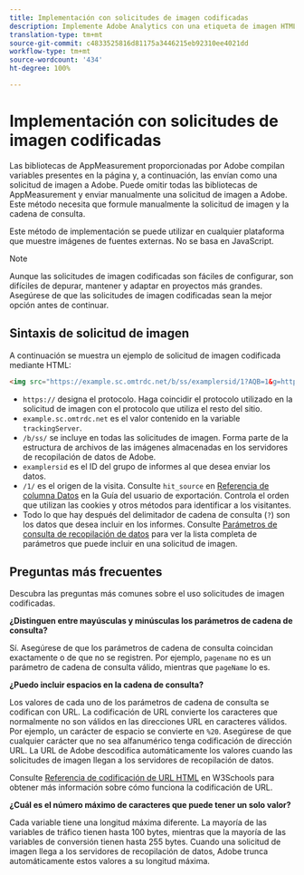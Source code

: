 ```yaml
---
title: Implementación con solicitudes de imagen codificadas
description: Implemente Adobe Analytics con una etiqueta de imagen HTML (solicitud de imagen codificada)
translation-type: tm+mt
source-git-commit: c4833525816d81175a3446215eb92310ee4021dd
workflow-type: tm+mt
source-wordcount: '434'
ht-degree: 100%

---
```



# Implementación con solicitudes de imagen codificadas

Las bibliotecas de AppMeasurement proporcionadas por Adobe compilan variables presentes en la página y, a continuación, las envían como una solicitud de imagen a Adobe. Puede omitir todas las bibliotecas de AppMeasurement y enviar manualmente una solicitud de imagen a Adobe. Este método necesita que formule manualmente la solicitud de imagen y la cadena de consulta.

Este método de implementación se puede utilizar en cualquier plataforma que muestre imágenes de fuentes externas. No se basa en JavaScript.

>[!NOTE]
>
>Aunque las solicitudes de imagen codificadas son fáciles de configurar, son difíciles de depurar, mantener y adaptar en proyectos más grandes. Asegúrese de que las solicitudes de imagen codificadas sean la mejor opción antes de continuar.

## Sintaxis de solicitud de imagen

A continuación se muestra un ejemplo de solicitud de imagen codificada mediante HTML:

```html
<img src="https://example.sc.omtrdc.net/b/ss/examplersid/1?AQB=1&g=http%3A%2F%2Fexample.com&pageName=Example%20hardcoded%20hit&v1=Example%20value&AQE=1"/>
```

* `https://` designa el protocolo. Haga coincidir el protocolo utilizado en la solicitud de imagen con el protocolo que utiliza el resto del sitio.
* `example.sc.omtrdc.net` es el valor contenido en la variable `trackingServer`.
* `/b/ss/` se incluye en todas las solicitudes de imagen. Forma parte de la estructura de archivos de las imágenes almacenadas en los servidores de recopilación de datos de Adobe.
* `examplersid` es el ID del grupo de informes al que desea enviar los datos.
* `/1/` es el origen de la visita. Consulte `hit_source` en [Referencia de columna Datos](../../export/analytics-data-feed/c-df-contents/datafeeds-reference.md) en la Guía del usuario de exportación. Controla el orden que utilizan las cookies y otros métodos para identificar a los visitantes.
* Todo lo que hay después del delimitador de cadena de consulta (`?`) son los datos que desea incluir en los informes. Consulte [Parámetros de consulta de recopilación de datos](../validate/query-parameters.md) para ver la lista completa de parámetros que puede incluir en una solicitud de imagen.

## Preguntas más frecuentes

Descubra las preguntas más comunes sobre el uso solicitudes de imagen codificadas.

**¿Distinguen entre mayúsculas y minúsculas los parámetros de cadena de consulta?**

Sí. Asegúrese de que los parámetros de cadena de consulta coincidan exactamente o de que no se registren. Por ejemplo, `pagename` no es un parámetro de cadena de consulta válido, mientras que `pageName` lo es.

**¿Puedo incluir espacios en la cadena de consulta?**

Los valores de cada uno de los parámetros de cadena de consulta se codifican con URL. La codificación de URL convierte los caracteres que normalmente no son válidos en las direcciones URL en caracteres válidos. Por ejemplo, un carácter de espacio se convierte en `%20`. Asegúrese de que cualquier carácter que no sea alfanumérico tenga codificación de dirección URL. La URL de Adobe descodifica automáticamente los valores cuando las solicitudes de imagen llegan a los servidores de recopilación de datos.

Consulte [Referencia de codificación de URL HTML](https://www.w3schools.com/tags/ref_urlencode.asp) en W3Schools para obtener más información sobre cómo funciona la codificación de URL.

**¿Cuál es el número máximo de caracteres que puede tener un solo valor?**

Cada variable tiene una longitud máxima diferente. La mayoría de las variables de tráfico tienen hasta 100 bytes, mientras que la mayoría de las variables de conversión tienen hasta 255 bytes. Cuando una solicitud de imagen llega a los servidores de recopilación de datos, Adobe trunca automáticamente estos valores a su longitud máxima.
